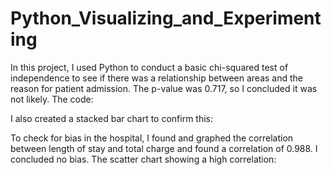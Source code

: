 # Python_Visualizing_and_Experimenting

In this project, I used Python to conduct a basic chi-squared test of independence to see if there was a relationship between areas and
the reason for patient admission. The p-value was 0.717, so I concluded it was not likely. The code:


I also created a stacked bar chart to confirm this:



To check for bias in the hospital, I found and graphed the correlation between length of stay and total charge and found a correlation of 0.988.
I concluded no bias. The scatter chart showing a high correlation:
